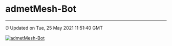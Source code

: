# admetMesh-Bot
---
⏰ Updated on Tue, 25 May 2021 11:51:40 GMT

[![admetMesh-Bot](https://github.com/kotori-y/admetMesh-bot/actions/workflows/main.yml/badge.svg)](https://github.com/kotori-y/admetMesh-bot/actions/workflows/main.yml)
